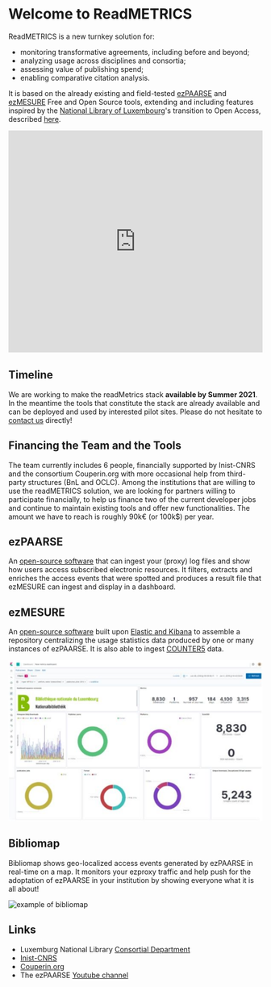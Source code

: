 # Welcome to ReadMETRICS
ReadMETRICS is a new turnkey solution for:
- monitoring transformative agreements, including before and beyond; 
- analyzing usage across disciplines and consortia; 
- assessing value of publishing spend; 
- enabling comparative citation analysis. 

It is based on the already existing and field-tested [ezPAARSE](https://www.ezpaarse.org) and [ezMESURE](https://ezmesure.couperin.org) Free and Open Source tools, extending and including features inspired by the [National Library of Luxembourg](https://bnl.public.lu/)'s transition to Open Access, described [here](https://www.consortium.lu/?page_id=6334).

<iframe frameborder="0" style="width:100%;height:440px;" src="https://viewer.diagrams.net/?p=anim&highlight=0000ff&edit=_blank&layers=1&nav=1&title=2020-10-08-readmetrics-architecture.drawio#Uhttps%3A%2F%2Fdrive.google.com%2Fuc%3Fid%3D1-IVxBpzs6TXC1M-Q6pYoAu_OYUG2PQe1%26export%3Ddownload"></iframe>

## Timeline
We are working to make the readMetrics stack **available by Summer 2021**. In the meantime the tools that constitute the stack are already available and can be deployed and used by interested pilot sites. Please do not hesitate to [contact us](mailto:readmetrics@couperin.org) directly!  

## Financing the Team and the Tools
The team currently includes 6 people, financially supported by Inist-CNRS and the consortium Couperin.org with more occasional help from third-party structures (BnL and OCLC).
Among the institutions that are willing to use the readMETRICS solution, we are looking for partners willing to participate financially, to help us finance two of the current developer jobs and continue to maintain existing tools and offer new functionalities. The amount we have to reach is roughly 90k€ (or 100k$) per year.

## ezPAARSE
An [open-source software](https://github.com/ezpaarse-project/ezpaarse) that can ingest your (proxy) log files and show how users access subscribed electronic resources.
It filters, extracts and enriches the access events that were spotted and produces a result file that ezMESURE can ingest and display in a dashboard.

## ezMESURE
An [open-source software](https://github.com/ezpaarse-project/ezmesure/) built upon [Elastic and Kibana](https://www.elastic.co/) to assemble a repository centralizing the usage statistics data produced by one or many instances of ezPAARSE. It is also able to ingest [COUNTER5](https://www.projectcounter.org/code-of-practice-five-sections/abstract/) data.   


![example of an ezMesure dashboard](/assets/ezmesure_dashboard.png)

## Bibliomap
Bibliomap shows geo-localized access events generated by ezPAARSE in real-time on a map. It monitors your ezproxy traffic and help push for the adoptation of ezPAARSE in your institution by showing everyone what it is all about!

![example of bibliomap](/assets/bibliomap.png)

## Links
- Luxemburg National Library [Consortial Department](https://www.consortium.lu/)
- [Inist-CNRS](https://www.inist.fr)
- [Couperin.org](https://www.couperin.org)
- The ezPAARSE [Youtube channel](https://www.youtube.com/ezpaarse)


